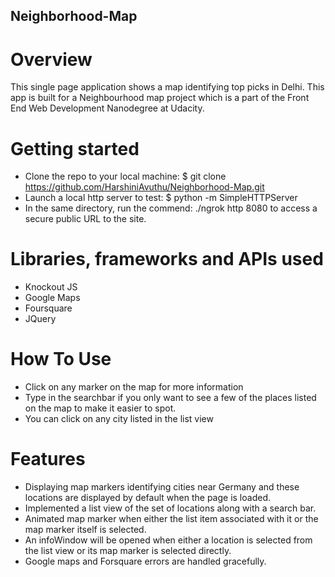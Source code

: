 ## Neighborhood-Map

# Overview
This single page application shows a map identifying top picks in Delhi. This app is built for a Neighbourhood map project which is a part of the Front End Web Development Nanodegree at Udacity.

# Getting started
- Clone the repo to your local machine: $ git clone https://github.com/HarshiniAvuthu/Neighborhood-Map.git
- Launch a local http server to test: $ python -m SimpleHTTPServer
- In the same directory, run the commend: ./ngrok http 8080 to access a secure public URL to the site.

# Libraries, frameworks and APIs used
- Knockout JS
- Google Maps
- Foursquare
- JQuery

# How To Use
- Click on any marker on the map for more information 
- Type in the searchbar if you only want to see a few of the places listed on the map to make it easier to spot.
- You can click on any city listed in the list view

# Features
- Displaying map markers identifying cities near Germany and these locations are displayed by default when the page is loaded.
- Implemented a list view of the set of locations along with a search bar.
- Animated map marker when either the list item associated with it or the map marker itself is selected.
- An infoWindow will be opened when either a location is selected from the list view or its map marker is selected directly.
- Google maps and Forsquare errors are handled gracefully.

